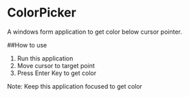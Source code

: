 # ColorPicker
A windows form application to get color below cursor pointer.

##How to use 

1. Run this application
2. Move cursor to target point
3. Press Enter Key to get color


Note: Keep this application focused to get color
